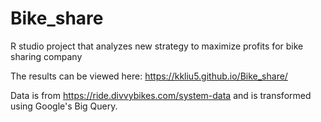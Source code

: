 # Bike_share
R studio project that analyzes new strategy to maximize profits for bike sharing company

The results can be viewed here:
https://kkliu5.github.io/Bike_share/

Data is from https://ride.divvybikes.com/system-data and is transformed using Google's Big Query.
